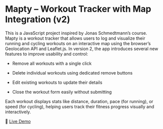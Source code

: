 # Mapty – Workout Tracker with Map Integration (v2)
This is a JavaScript project inspired by Jonas Schmedtmann’s course. Mapty is a workout tracker that allows users to log and visualize their running and cycling workouts on an interactive map using the browser’s Geolocation API and Leaflet.js.
In version 2, the app introduces several new features to improve usability and control:

- Remove all workouts with a single click

- Delete individual workouts using dedicated remove buttons

- Edit existing workouts to update their details

- Close the workout form easily without submitting

Each workout displays stats like distance, duration, pace (for running), or speed (for cycling), helping users track their fitness progress visually and interactively.

🔗 [Live Demo](https://mapty-v2.pages.dev/)
